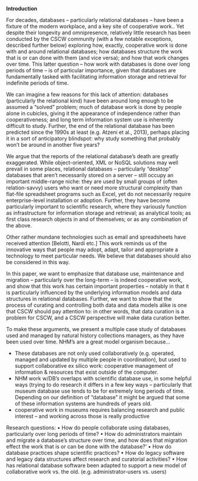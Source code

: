 **Introduction**

For decades, databases – particularly relational databases – have been a fixture of the modern workplace, and a key site of cooperative work.. Yet despite their longevity and omnipresence, relatively little research has been conducted by the CSCW community (with a few notable exceptions, described further below) exploring how, exactly, cooperative work is done with and around relational databases; how databases structure the work that is or can done with them (and vice versa); and how that work changes over time.   This latter question – how work with databases is done over long periods of time – is of particular importance, given that databases are fundamentally tasked with facilitating information storage and retrieval for indefinite periods of time.  

We can imagine a few reasons for this lack of attention: databases (particularly the relational kind) have been around long enough to be assumed a “solved” problem; much of database work is done by people alone in cubicles, giving it the appearance of independence rather than cooperativeness; and long term information system use is inherently difficult to study. Further, the end of the relational database has been predicted since the 1990s at least (e.g. Atzeni et al., 2013), perhaps placing it in a sort of anticipatory blindspot: why study something that probably won’t be around in another five years?

We argue that the reports of the relational database’s death are greatly exaggerated.  While object-oriented, XML or NoSQL solutions may well prevail in some places, relational databases – particularly “desktop” databases that aren’t necessarily stored on a server – still occupy an important middle-range niche: they are used by small groups of (often relation-savvy) users who want or need more structural complexity than flat-file spreadsheet programs such as Excel, yet do not necessarily require enterprise-level installation or adoption. Further, they have become particularly important to scientific research, where they variously function as infrastructure for information storage and retrieval; as analytical tools; as first class research objects in and of themselves; or as any combination of the above.

Other rather mundane technologies such as email and spreadsheets have received attention [Belotti, Nardi etc.] This work reminds us of the innovative ways that people may adopt, adapt, tailor and appropriate a technology to meet particular needs. We believe that databases should also be considered in this way.

In this paper, we want to emphasize that database use, maintenance and migration – particularly over the long-term – is indeed cooperative work, and show that this work has certain important properties – notably in that it is particularly influenced by the underlying information models and data structures in relational databases.  Further, we want to show that the process of curating and controlling both data and data models alike is one that CSCW should pay attention to: in other words, that data curation is a problem for CSCW, and a CSCW perspective will make data curation better.

To make these arguments, we present a multiple case study of databases used and managed by natural history collections managers, as they have been used over time.  NHM’s are a great model organism because...
-	These databases are not only used collaboratively (e.g. operated, managed and updated by multiple people in coordination), but used to support collaborative ex silico work: cooperative management of information & resources that exist outside of the computer.  
-	NHM work w/DB’s overlaps with scientific database use, in some helpful ways (trying to do research it differs in a few key ways – particularly that museum database use tends to be for extremely long periods of time.  Depending on our definition of “database” it might be argued that some of these information systems are hundreds of years old.
-	cooperative work in museums requires balancing research and public interest – and working across those is really productive

Research questions: 
•	How do people collaborate using databases, particularly over long periods of time?
•	How do administrators maintain and migrate a database’s structure over time, and how does that migration effect the work that is or can be done with the database?’
•	How do database practices shape scientific practices?
•	How do legacy software and legacy data structures affect research and curatorial activities? 
•	How has relational database software been adapted to support a new model of collaborative work vs. the old. (e.g. administrator-users vs. users)

